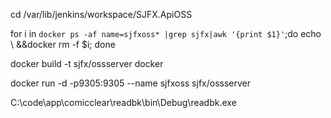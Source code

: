 
cd /var/lib/jenkins/workspace/SJFX.ApiOSS

for i in  `docker ps -af name=sjfxoss* |grep sjfx|awk '{print $1}'`;do echo \ &&docker rm -f $i; done

docker build -t sjfx/ossserver docker

docker run -d -p9305:9305 --name sjfxoss sjfx/ossserver



C:\code\app\comicclear\readbk\bin\Debug\readbk.exe